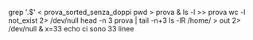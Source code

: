 grep '\.$' < prova_sorted_senza_doppi
pwd > prova & ls -l >> prova
wc -l not_exist 2> /dev/null
head -n 3 prova | tail -n+3
ls -lR /home/ > out  2> /dev/null &
x=33
echo ci sono 33 linee
